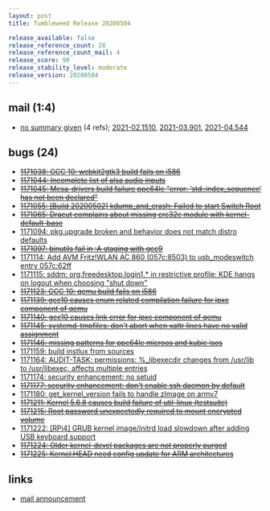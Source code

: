 ```yaml
---
layout: post
title: Tumbleweed Release 20200504

release_available: false
release_reference_count: 28
release_reference_count_mail: 4
release_score: 90
release_stability_level: moderate
release_version: 20200504
---
```


## mail (1:4)

- [no summary given](https://github.com/boombatower/tumbleweed-review/issues/10) (4 refs); [2021-02.1510](https://github.com/boombatower/tumbleweed-review/issues/10), [2021-03.901](https://github.com/boombatower/tumbleweed-review/issues/10), [2021-04.544](https://github.com/boombatower/tumbleweed-review/issues/10)

## bugs (24)

<!--more-->

- ~~[1171038: GCC 10: webkit2gtk3 build fails on i586](https://bugzilla.opensuse.org/show_bug.cgi?id=1171038)~~
- ~~[1171044: Incomplete list of alsa audio inputs](https://bugzilla.opensuse.org/show_bug.cgi?id=1171044)~~
- ~~[1171045: Mesa-drivers build failure ppc64le "error: ‘std::index_sequence’ has not been declared"](https://bugzilla.opensuse.org/show_bug.cgi?id=1171045)~~
- ~~[1171055: \[Build 20200502\] kdump_and_crash: Failed to start Switch Root](https://bugzilla.opensuse.org/show_bug.cgi?id=1171055)~~
- ~~[1171065: Dracut complains about missing crc32c module with kernel-default-base](https://bugzilla.opensuse.org/show_bug.cgi?id=1171065)~~
- [1171094: pkg.upgrade broken and behavior does not match distro defaults](https://bugzilla.opensuse.org/show_bug.cgi?id=1171094)
- ~~[1171097: binutils fail in :A staging with gcc9](https://bugzilla.opensuse.org/show_bug.cgi?id=1171097)~~
- [1171114: Add AVM Fritz!WLAN AC 860 (057c:8503) to usb_modeswitch entry 057c:62ff](https://bugzilla.opensuse.org/show_bug.cgi?id=1171114)
- [1171115: sddm: org.freedesktop.login1.* in restrictive profile: KDE hangs on logout when choosing "shut down"](https://bugzilla.opensuse.org/show_bug.cgi?id=1171115)
- ~~[1171123: GCC 10: qemu build fails on i586](https://bugzilla.opensuse.org/show_bug.cgi?id=1171123)~~
- ~~[1171139: gcc10 causes enum related compilation failure for ipxe component of qemu](https://bugzilla.opensuse.org/show_bug.cgi?id=1171139)~~
- ~~[1171140: gcc10 causes link error for ipxe component of qemu](https://bugzilla.opensuse.org/show_bug.cgi?id=1171140)~~
- ~~[1171145: systemd-tmpfiles: don't abort when xattr lines have no valid assignment](https://bugzilla.opensuse.org/show_bug.cgi?id=1171145)~~
- ~~[1171146: missing patterns for ppc64le microos and kubic isos](https://bugzilla.opensuse.org/show_bug.cgi?id=1171146)~~
- [1171159: build instlux from sources](https://bugzilla.opensuse.org/show_bug.cgi?id=1171159)
- [1171164: AUDIT-TASK: permissions: %_libexecdir changes from /usr/lib to /usr/libexec, affects multiple entries](https://bugzilla.opensuse.org/show_bug.cgi?id=1171164)
- [1171174: security enhancement: no setuid](https://bugzilla.opensuse.org/show_bug.cgi?id=1171174)
- ~~[1171177: security enhancement: don't enable ssh daemon by default](https://bugzilla.opensuse.org/show_bug.cgi?id=1171177)~~
- [1171180: get_kernel_version fails to handle zImage on armv7](https://bugzilla.opensuse.org/show_bug.cgi?id=1171180)
- ~~[1171211: Kernel 5.6.8 causes build failure of util-linux (testsuite)](https://bugzilla.opensuse.org/show_bug.cgi?id=1171211)~~
- ~~[1171215: Root password unexpectedly required to mount encrypted volume](https://bugzilla.opensuse.org/show_bug.cgi?id=1171215)~~
- [1171222: \[RPi4\] GRUB kernel image/initrd load slowdown after adding USB keyboard support](https://bugzilla.opensuse.org/show_bug.cgi?id=1171222)
- ~~[1171224: Older kernel-devel packages are not properly purged](https://bugzilla.opensuse.org/show_bug.cgi?id=1171224)~~
- ~~[1171225: Kernel:HEAD need config update for ARM architectures](https://bugzilla.opensuse.org/show_bug.cgi?id=1171225)~~



## links

- [mail announcement](https://github.com/boombatower/tumbleweed-review/issues/10)
